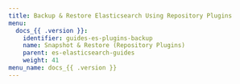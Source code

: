 ```yaml
---
title: Backup & Restore Elasticsearch Using Repository Plugins
menu:
  docs_{{ .version }}:
    identifier: guides-es-plugins-backup
    name: Snapshot & Restore (Repository Plugins)
    parent: es-elasticsearch-guides
    weight: 41
menu_name: docs_{{ .version }}
---
```

